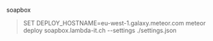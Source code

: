 soapbox

> SET DEPLOY_HOSTNAME=eu-west-1.galaxy.meteor.com
> meteor deploy soapbox.lambda-it.ch --settings ./settings.json